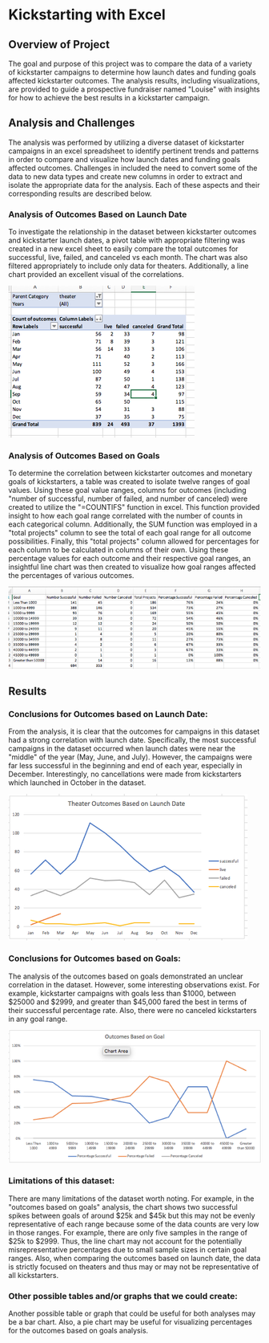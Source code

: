 # Kickstarting with Excel

## Overview of Project

The goal and purpose of this project was to compare the data of a variety of kickstarter campaigns to determine how launch dates and funding goals affected kickstarter outcomes.  The analysis results, including visualizations, are provided to guide a prospective fundraiser named "Louise" with insights for how to achieve the best results in a kickstarter campaign.


## Analysis and Challenges
	
The analysis was performed by utilizing a diverse dataset of kickstarter campaigns in an excel spreadsheet to identify pertinent trends and patterns in order to compare and visualize how launch dates and funding goals affected outcomes.  Challenges in included the need to convert some of the data to new data types and create new columns in order to extract and isolate the appropriate data for the analysis.  Each of these aspects and their corresponding results are described below.

### Analysis of Outcomes Based on Launch Date

To investigate the relationship in the dataset between kickstarter outcomes and kickstarter launch dates, a pivot table with appropriate filtering was created in a new excel sheet to easily compare the total outcomes for successful, live, failed, and canceled vs each month.  The chart was also filtered appropriately to include only data for theaters.  Additionally, a line chart provided an excellent visual of the correlations.

![pivot table](https://github.com/alexconerly/kickstarter-analysis/blob/master/images_for_readme/ScreenShot_pivot.png)

### Analysis of Outcomes Based on Goals

To determine the correlation between kickstarter outcomes and monetary goals of kickstarters, a table was created to isolate twelve ranges of goal values.  Using these goal value ranges, columns for outcomes (including "number of successful, number of failed, and number of canceled) were created to utilize the "=COUNTIFS" function in excel.  This function provided insight to how each goal range correlated with the number of counts in each categorical column.  Additionally, the SUM function was employed in a "total projects" column to see the total of each goal range for all outcome possibilities.  Finally, this "total projects" column allowed for percentages for each column to be calculated in columns of their own.  Using these percentage values for each outcome and their respective goal ranges, an insightful line chart was then created to visualize how goal ranges affected the percentages of various outcomes.

![countifs](https://github.com/alexconerly/kickstarter-analysis/blob/master/images_for_readme/Screenshot_Countifs_table.png)

## Results

### Conclusions for Outcomes based on Launch Date:

From the analysis, it is clear that the outcomes for campaigns in this dataset had a strong correlation with launch date.  Specifically, the most successful campaigns in the dataset occurred when launch dates were near the "middle" of the year (May, June, and July).  However, the campaigns were far less successful in the beginning and end of each year, especially in December.  Interestingly, no cancellations were made from kickstarters which launched in October in the dataset.

![](https://github.com/alexconerly/kickstarter-analysis/blob/master/images_for_readme/Screenshot_Outcomes_Launchdate_Chart.png)

### Conclusions for Outcomes based on Goals:

The analysis of the outcomes based on goals demonstrated an unclear correlation in the dataset.  However, some interesting observations exist.  For example, kickstarter campaigns with goals less than $1000, between $25000 and $2999, and greater than $45,000 fared the best in terms of their successful percentage rate.  Also, there were no canceled kickstarters in any goal range.

![](https://github.com/alexconerly/kickstarter-analysis/blob/master/images_for_readme/Screenshot_Outcomes_Goals_Chart.png)

### Limitations of this dataset:

There are many limitations of the dataset worth noting.  For example, in the "outcomes based on goals" analysis, the chart shows two successful spikes between goals of around $25k and $45k but this may not be evenly representative of each range because some of the data counts are very low in those ranges.  For example, there are only five samples in the range of $25k to $2999.  Thus, the line chart may not account for the potentially misrepresentative percentages due to small sample sizes in certain goal ranges.  Also, when comparing the outcomes based on launch date, the data is strictly focused on theaters and thus may or may not be representative of all kickstarters.

### Other possible tables and/or graphs that we could create:
Another possible table or graph that could be useful for both analyses may be a bar chart.   Also, a pie chart may be useful for visualizing percentages for the outcomes based on goals analysis.
